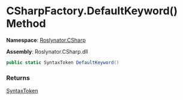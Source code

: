 # CSharpFactory\.DefaultKeyword\(\) Method

**Namespace**: [Roslynator.CSharp](../../README.md)

**Assembly**: Roslynator\.CSharp\.dll

```csharp
public static SyntaxToken DefaultKeyword()
```

### Returns

[SyntaxToken](https://docs.microsoft.com/en-us/dotnet/api/microsoft.codeanalysis.syntaxtoken)

